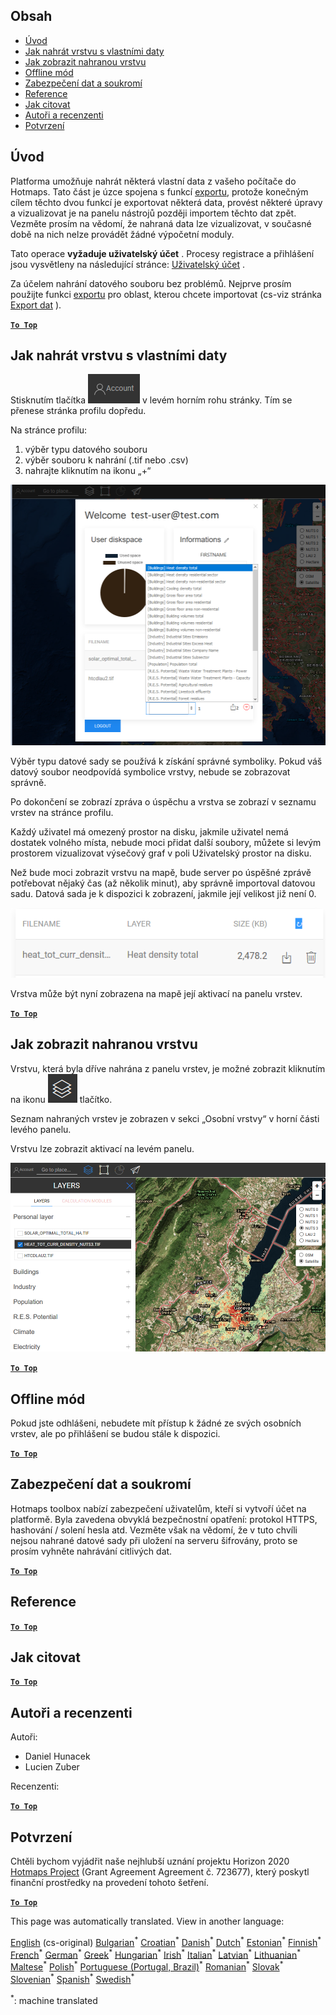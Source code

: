 <h2> Obsah </h2><ul><li> <a href="#Introduction">Úvod</a> </li><li> <a href="#How-to-upload-a-layer-with-custom-data">Jak nahrát vrstvu s vlastními daty</a> </li><li> <a href="#How-to-display-an-uploaded-layer">Jak zobrazit nahranou vrstvu</a> </li><li> <a href="#Offline-mode">Offline mód</a> </li><li> <a href="#Data-security-and-privacy">Zabezpečení dat a soukromí</a> </li><li> <a href="#References">Reference</a> </li><li> <a href="#How-to-cite">Jak citovat</a> </li><li> <a href="#Authors-and-reviewers">Autoři a recenzenti</a> </li><li> <a href="#Acknowledgement">Potvrzení</a> </li></ul><h2> Úvod </h2><p> Platforma umožňuje nahrát některá vlastní data z vašeho počítače do Hotmaps. Tato část je úzce spojena s funkcí <a href="Data-export-functionalities">exportu,</a> protože konečným cílem těchto dvou funkcí je exportovat některá data, provést některé úpravy a vizualizovat je na panelu nástrojů později importem těchto dat zpět. Vezměte prosím na vědomí, že nahraná data lze vizualizovat, v současné době na nich nelze provádět žádné výpočetní moduly. </p><p> Tato operace <strong>vyžaduje uživatelský účet</strong> . Procesy registrace a přihlášení jsou vysvětleny na následující stránce: <a href="Introduction-to-user-interface#Connect">Uživatelský účet</a> . </p><p> Za účelem nahrání datového souboru bez problémů. Nejprve prosím použijte funkci <a href="Data-export-functionalities">exportu</a> pro oblast, kterou chcete importovat (cs-viz stránka <a href="Data-export-functionalities">Export dat</a> ). </p><p><ins> <code><strong><a href="#table-of-contents">To Top</a></strong></code> </ins> </p><h2> Jak nahrát vrstvu s vlastními daty </h2><p> Stisknutím tlačítka <img alt="tlačítko účtu" src="images/account-btn.png"/> v levém horním rohu stránky. Tím se přenese stránka profilu dopředu. </p><p> Na stránce profilu: </p><ol><li> výběr typu datového souboru </li><li> výběr souboru k nahrání (.tif nebo .csv) </li><li> nahrajte kliknutím na ikonu „+“ </li></ol><p><img alt="nahrání stránky profilu" src="images/profile-upload.png"/></p><p> Výběr typu datové sady se používá k získání správné symboliky. Pokud váš datový soubor neodpovídá symbolice vrstvy, nebude se zobrazovat správně. </p><p> Po dokončení se zobrazí zpráva o úspěchu a vrstva se zobrazí v seznamu vrstev na stránce profilu. </p><p> Každý uživatel má omezený prostor na disku, jakmile uživatel nemá dostatek volného místa, nebude moci přidat další soubory, můžete si levým prostorem vizualizovat výsečový graf v poli Uživatelský prostor na disku. </p><p> Než bude moci zobrazit vrstvu na mapě, bude server po úspěšné zprávě potřebovat nějaký čas (až několik minut), aby správně importoval datovou sadu. Datová sada je k dispozici k zobrazení, jakmile její velikost již není 0. </p><p><img alt="upload_complete" src="images/upload_complete.png"/></p><p> Vrstva může být nyní zobrazena na mapě její aktivací na panelu vrstev. </p><p><ins> <code><strong><a href="#table-of-contents">To Top</a></strong></code> </ins> </p><h2> Jak zobrazit nahranou vrstvu </h2><p> Vrstvu, která byla dříve nahrána z panelu vrstev, je možné zobrazit kliknutím na ikonu <img alt="vrstvy vrstvy" src="images/layers-btn.png"/> tlačítko. </p><p> Seznam nahraných vrstev je zobrazen v sekci „Osobní vrstvy“ v horní části levého panelu. </p><p> Vrstvu lze zobrazit aktivací na levém panelu. </p><p><img alt="nahrát zobrazovací vrstvu" src="images/upload-layers.png"/></p><p><ins> <code><strong><a href="#table-of-contents">To Top</a></strong></code> </ins> </p><h2> Offline mód </h2><p> Pokud jste odhlášeni, nebudete mít přístup k žádné ze svých osobních vrstev, ale po přihlášení se budou stále k dispozici. </p><p><ins> <code><strong><a href="#table-of-contents">To Top</a></strong></code> </ins> </p><h2> Zabezpečení dat a soukromí </h2><p> Hotmaps toolbox nabízí zabezpečení uživatelům, kteří si vytvoří účet na platformě. Byla zavedena obvyklá bezpečnostní opatření: protokol HTTPS, hashování / solení hesla atd. Vezměte však na vědomí, že v tuto chvíli nejsou nahrané datové sady při uložení na serveru šifrovány, proto se prosím vyhněte nahrávání citlivých dat. </p><p><ins> <code><strong><a href="#table-of-contents">To Top</a></strong></code> </ins> </p><h2> Reference </h2><p><ins> <code><strong><a href="#table-of-contents">To Top</a></strong></code> </ins> </p><h2> Jak citovat </h2><p><ins> <code><strong><a href="#table-of-contents">To Top</a></strong></code> </ins> </p><h2> Autoři a recenzenti </h2><p> Autoři: </p><ul><li> Daniel Hunacek </li><li> Lucien Zuber </li></ul><p> Recenzenti: </p><p><ins> <code><strong><a href="#table-of-contents">To Top</a></strong></code> </ins> </p><h2> Potvrzení </h2><p> Chtěli bychom vyjádřit naše nejhlubší uznání projektu Horizon 2020 <a href="https://www.hotmaps-project.eu">Hotmaps Project</a> (Grant Agreement Agreement č. 723677), který poskytl finanční prostředky na provedení tohoto šetření. </p><p><ins> <code><strong><a href="#table-of-contents">To Top</a></strong></code> </ins> </p>

This page was automatically translated. View in another language:

[English](../en/Data-upload-functionalities.md) (cs-original) [Bulgarian](../bg/Data-upload-functionalities.md)<sup>\*</sup> [Croatian](../hr/Data-upload-functionalities.md)<sup>\*</sup>  [Danish](../da/Data-upload-functionalities.md)<sup>\*</sup> [Dutch](../nl/Data-upload-functionalities.md)<sup>\*</sup> [Estonian](../et/Data-upload-functionalities.md)<sup>\*</sup> [Finnish](../fi/Data-upload-functionalities.md)<sup>\*</sup> [French](../fr/Data-upload-functionalities.md)<sup>\*</sup> [German](../de/Data-upload-functionalities.md)<sup>\*</sup> [Greek](../el/Data-upload-functionalities.md)<sup>\*</sup> [Hungarian](../hu/Data-upload-functionalities.md)<sup>\*</sup> [Irish](../ga/Data-upload-functionalities.md)<sup>\*</sup> [Italian](../it/Data-upload-functionalities.md)<sup>\*</sup> [Latvian](../lv/Data-upload-functionalities.md)<sup>\*</sup> [Lithuanian](../lt/Data-upload-functionalities.md)<sup>\*</sup> [Maltese](../mt/Data-upload-functionalities.md)<sup>\*</sup> [Polish](../pl/Data-upload-functionalities.md)<sup>\*</sup> [Portuguese (Portugal, Brazil)](../pt/Data-upload-functionalities.md)<sup>\*</sup> [Romanian](../ro/Data-upload-functionalities.md)<sup>\*</sup> [Slovak](../sk/Data-upload-functionalities.md)<sup>\*</sup> [Slovenian](../sl/Data-upload-functionalities.md)<sup>\*</sup> [Spanish](../es/Data-upload-functionalities.md)<sup>\*</sup> [Swedish](../sv/Data-upload-functionalities.md)<sup>\*</sup> 

<sup>\*</sup>: machine translated
